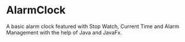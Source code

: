 # AlarmClock
A basic alarm clock featured with Stop Watch, Current Time and Alarm Management with the help of Java and JavaFx. 
